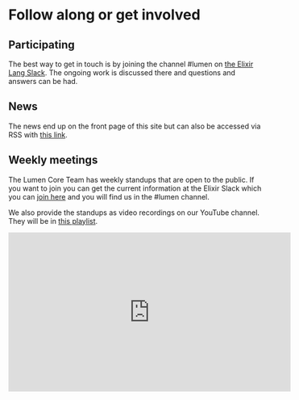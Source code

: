 # Follow along or get involved

## Participating

The best way to get in touch is by joining the channel #lumen on [the Elixir Lang Slack](https://elixir-slackin.herokuapp.com/). The ongoing work is discussed there and questions and answers can be had.

## News

The news end up on the front page of this site but can also be accessed via RSS with [this link](/feed.xml).

## Weekly meetings

The Lumen Core Team has weekly standups that are open to the public. If you want to join you can get the current information at the Elixir Slack which you can [join here](https://elixir-slackin.herokuapp.com) and you will find us in the #lumen channel.

We also provide the standups as video recordings on our YouTube channel. They will be in [this playlist](https://www.youtube.com/playlist?list=PLsCj6KFW04Dq8kKtI8WL4X3hJReQ2Uh4r).

<div class="video-container">
<iframe width="560" height="315" src="https://www.youtube.com/embed/videoseries?list=PLsCj6KFW04Dq8kKtI8WL4X3hJReQ2Uh4r" frameborder="0" allow="accelerometer; autoplay; encrypted-media; gyroscope; picture-in-picture" allowfullscreen></iframe>
</div>

